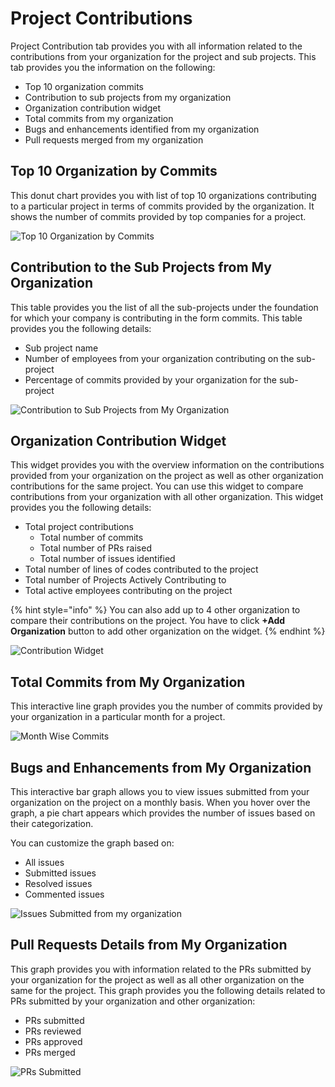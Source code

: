 # Project Contributions

Project Contribution tab provides you with all information related to the contributions from your organization for the project and sub projects. This tab provides you the information on the following:

* Top 10 organization commits
* Contribution to sub projects from my organization
* Organization contribution widget
* Total commits from my organization
* Bugs and enhancements identified from my organization
* Pull requests merged from my organization

## Top 10 Organization by Commits

This donut chart provides you with list of top 10 organizations contributing to a particular project in terms of commits provided by the organization. It shows the number of commits provided by top companies for a project.

![Top 10 Organization by Commits](https://files.gitbook.com/v0/b/gitbook-28427.appspot.com/o/assets%2F-MgAESFs0H7zYsmTgcOZ%2F-Mi6IMRuUrLk79tCm3zn%2F-Mi6LM3bAI\_efAVMhxko%2FTop%2010%20Organizations%20.png?alt=media\&token=9104ee5d-60b7-4e25-8690-e3a2a4ba48fb)

## **Contribution to the Sub Projects from My Organization**

This table provides you the list of all the sub-projects under the foundation for which your company is contributing in the form commits. This table provides you the following details:

* Sub project name
* Number of employees from your organization contributing on the sub-project
* Percentage of commits provided by your organization for the sub-project

![Contribution to Sub Projects from My Organization](https://files.gitbook.com/v0/b/gitbook-28427.appspot.com/o/assets%2F-MgAESFs0H7zYsmTgcOZ%2F-Mi6L\_NL0RPcp2aSByEQ%2F-Mi6QM8EIFusoKaZ2xkc%2FSubprojects%20.png?alt=media\&token=56365f6c-80cd-425a-ac58-4c1fe652f5fc)

## Organization Contribution Widget

This widget provides you with the overview information on the contributions provided from your organization on the project as well as other organization contributions for the same project. You can use this widget to compare contributions from your organization with all other organization. This widget provides you the following details:

* Total project contributions
  * Total number of commits
  * Total number of PRs raised
  * Total number of issues identified
* Total number of lines of codes contributed to the project
* Total number of Projects Actively Contributing to
* Total active employees contributing on the project

{% hint style="info" %}
You can also add up to 4 other organization to compare their contributions on the project. You have to click **+Add Organization** button to add other organization on the widget.
{% endhint %}

![Contribution Widget](https://files.gitbook.com/v0/b/gitbook-28427.appspot.com/o/assets%2F-MgAESFs0H7zYsmTgcOZ%2F-Mi6k7R4BVLnHZkMaM8V%2F-Mi6m1XctGdJWNfOhnbI%2FContribution\_Widget.png?alt=media\&token=bf572615-f80d-47d0-bab1-c367c8360158)

## Total Commits from My Organization

This interactive line graph provides you the number of commits provided by your organization in a particular month for a project.

![Month Wise Commits](https://files.gitbook.com/v0/b/gitbook-28427.appspot.com/o/assets%2F-MgAESFs0H7zYsmTgcOZ%2F-Mi6Sb0MopgbkjkRtwiC%2F-Mi6UlcxXDZ9svRhCO4Y%2FCommits\_Month.png?alt=media\&token=7652a467-566d-4509-8926-fad53361a65c)

## Bugs and Enhancements from My Organization

This interactive bar graph allows you to view issues submitted from your organization on the project on a monthly basis. When you hover over the graph, a pie chart appears which provides the number of issues based on their categorization.

You can customize the graph based on:

* All issues
* Submitted issues
* Resolved issues
* Commented issues

![Issues Submitted from my organization](https://files.gitbook.com/v0/b/gitbook-28427.appspot.com/o/assets%2F-MgAESFs0H7zYsmTgcOZ%2F-Mi6Sb0MopgbkjkRtwiC%2F-Mi6fbmGsflaQFsExmc3%2FBugs\_Organiation.gif?alt=media\&token=3b5fa539-042b-4a69-ab1d-bca0b22a2001)

## Pull Requests Details from My Organization

This graph provides you with information related to the PRs submitted by your organization for the project as well as all other organization on the same for the project. This graph provides you the following details related to PRs submitted by your organization and other organization:

* PRs submitted
* PRs reviewed
* PRs approved
* PRs merged

![PRs Submitted](https://files.gitbook.com/v0/b/gitbook-28427.appspot.com/o/assets%2F-MgAESFs0H7zYsmTgcOZ%2F-Mi6Sb0MopgbkjkRtwiC%2F-Mi6iKOLZIfq4OS4B86A%2FPR.png?alt=media\&token=a9f80393-50ef-4aea-853a-d9569c78f3ba)
